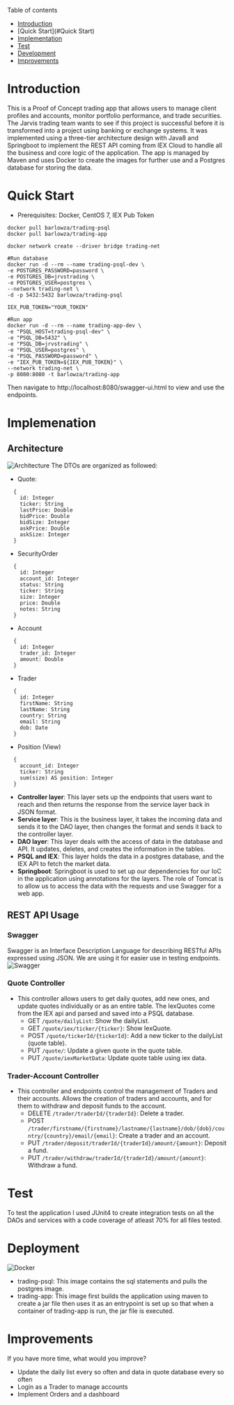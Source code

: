 Table of contents
* [Introduction](#Introduction)
* [Quick Start](#Quick Start)
* [Implementation](#Implementation)
* [Test](#Test)
* [Development](#Development)
* [Improvements](#Improvements)

# Introduction
This is a Proof of Concept trading app that allows users to manage client profiles and accounts, monitor
portfolio performance, and trade securities. The Jarvis trading team wants to see if this project is
successful before it is transformed into a project using banking or exchange systems. It was implemented
using a three-tier architecture design with Java8 and Springboot to implement the REST API coming from
IEX Cloud to handle all the business and core logic of the application. The app is managed by Maven and 
uses Docker to create the images for further use and a Postgres database for storing the data.

# Quick Start
- Prerequisites: Docker, CentOS 7, IEX Pub Token
```
docker pull barlowza/trading-psql
docker pull barlowza/trading-app

docker network create --driver bridge trading-net

#Run database
docker run -d --rm --name trading-psql-dev \
-e POSTGRES_PASSWORD=password \
-e POSTGRES_DB=jrvstrading \
-e POSTGRES_USER=postgres \
--network trading-net \
-d -p 5432:5432 barlowza/trading-psql

IEX_PUB_TOKEN="YOUR_TOKEN"

#Run app
docker run -d --rm --name trading-app-dev \
-e "PSQL_HOST=trading-psql-dev" \
-e "PSQL_DB=5432" \
-e "PSQL_DB=jrvstrading" \
-e "PSQL_USER=postgres" \
-e "PSQL_PASSWORD=password" \
-e "IEX_PUB_TOKEN=${IEX_PUB_TOKEN}" \
--network trading-net \
-p 8080:8080 -t barlowza/trading-app
```
Then navigate to http://localhost:8080/swagger-ui.html to view and use the endpoints.
# Implemenation
## Architecture
![Architecture](./assets/diagram.jpg)
The DTOs are organized as followed:
* Quote: 
```
  {
    id: Integer
    ticker: String
    lastPrice: Double
    bidPrice: Double
    bidSize: Integer
    askPrice: Double
    askSize: Integer
  }
```
* SecurityOrder
```
  {
    id: Integer
    account_id: Integer
    status: String
    ticker: String
    size: Integer
    price: Double
    notes: String
  }
```
* Account
```
  {
    id: Integer
    trader_id: Integer
    amount: Double
  }
```
* Trader
```
  {
    id: Integer
    firstName: String
    lastName: String
    country: String
    email: String
    dob: Date
  }
```
* Position (View)
```
  {
    account_id: Integer
    ticker: String
    sum(size) AS position: Integer
  }
```
- **Controller layer**: This layer sets up the endpoints that users want to reach and then returns
  the response from the service layer back in JSON format.
- **Service layer**: This is the business layer, it takes the incoming data and sends it to the DAO layer,
  then changes the format and sends it back to the controller layer.
- **DAO layer**: This layer deals with the access of data in the database and API. It updates, deletes, and creates
  the information in the tables.
- **PSQL and IEX**: This layer holds the data in a postgres database, and the IEX API to fetch the market data.
- **Springboot**: Springboot is used to set up our dependencies for our IoC in the application using annotations for the layers.
The role of Tomcat is to allow us to access the data with the requests and use Swagger for a web app.

## REST API Usage
### Swagger
Swagger is an Interface Description Language for describing RESTful APIs expressed using JSON. We are using it
for easier use in testing endpoints.
![Swagger](./assets/swagger.JPG)
### Quote Controller
- This controller allows users to get daily quotes, add new ones, and update quotes individually or as an entire 
  table. The IexQuotes come from the IEX api and parsed and saved into a PSQL database.
    - GET `/quote/dailyList`: Show the dailyList.
    - GET `/quote/iex/ticker/{ticker}`: Show IexQuote.
    - POST `/quote/tickerId/{tickerId}`: Add a new ticker to the dailyList (quote table).
    - PUT `/quote/`: Update a given quote in the quote table.
    - PUT `/quote/iexMarketData`: Update quote table using iex data.

### Trader-Account Controller
- This controller and endpoints control the management of Traders and their accounts. 
  Allows the creation of traders and accounts, and for them to withdraw and deposit funds to the account.
  - DELETE `/trader/traderId/{traderId}`: Delete a trader.
  - POST `/trader/firstname/{firstname}/lastname/{lastname}/dob/{dob}/country/{country}/email/{email}`: Create a trader and an account.
  - PUT `/trader/deposit/traderId/{traderId}/amount/{amount}`: Deposit a fund.
  - PUT `/trader/withdraw/traderId/{traderId}/amount/{amount}`: Withdraw a fund.

# Test
To test the application I used JUnit4 to create integration tests on all the DAOs and services with a 
code coverage of atleast 70% for all files tested.

# Deployment
![Docker](./assets/docker.jpg)
- trading-psql: This image contains the sql statements and pulls the postgres image.
- trading-app: This image first builds the application using maven to create a jar file then uses it as
  an entrypoint is set up so that when a container of trading-app is run, the jar file is executed.
# Improvements
If you have more time, what would you improve?
- Update the daily list every so often and data in quote database every so often
- Login as a Trader to manage accounts
- Implement Orders and a dashboard